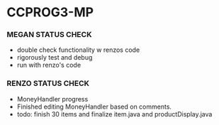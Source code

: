 # CCPROG3-MP
### MEGAN STATUS CHECK
- double check functionality w renzos code
- rigorously test and debug
- run with renzo's code

### RENZO STATUS CHECK
- MoneyHandler progress
- Finished editing MoneyHandler based on comments.
- todo: finish 30 items and finalize item.java and productDisplay.java
